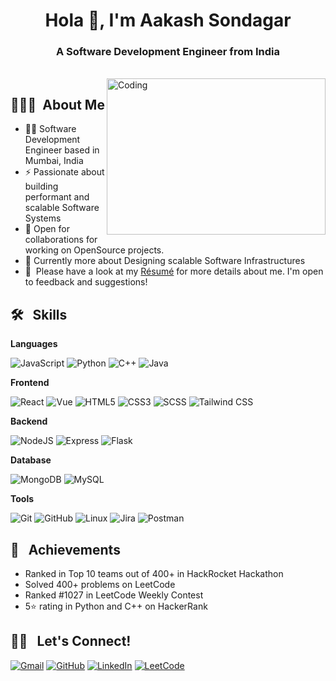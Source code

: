 <h1 align="center">Hola 👋, I'm Aakash Sondagar</h1>
<h3 align="center">A Software Development Engineer from India</h3>

</br>

<img align="right" alt="Coding" width="350" height="250" src="https://media.giphy.com/media/qgQUggAC3Pfv687qPC/giphy.gif"> 


## 👨🏻‍💻 &nbsp;About Me

- 👨‍💻 Software Development Engineer based in Mumbai, India
- ⚡ Passionate about building performant and scalable Software Systems
- 🔭 Open for collaborations for working on OpenSource projects.
- 🌱 Currently more about Designing scalable Software Infrastructures
- 📄 &nbsp;Please have a look at my [Résumé](https://instahyre-2.s3-ap-south-1.amazonaws.com/media/resume/2381689/aee3f8baaf/Aakash_Sondagar.pdf) for more details about me. I'm open to feedback and suggestions!


## 🛠 &nbsp; Skills

**Languages**

![JavaScript](https://img.shields.io/badge/JavaScript-F7DF1E?style=for-the-badge&logo=javascript&logoColor=black)
![Python](https://img.shields.io/badge/Python-3776AB?style=for-the-badge&logo=python&logoColor=white)
![C++](https://img.shields.io/badge/C%2B%2B-00599C?style=for-the-badge&logo=c%2B%2B&logoColor=white) 
![Java](https://img.shields.io/badge/Java-ED8B00?style=for-the-badge&logo=openjdk&logoColor=white)

**Frontend** 

![React](https://img.shields.io/badge/React-20232A?style=for-the-badge&logo=react&logoColor=61DAFB)
![Vue](https://img.shields.io/badge/Vue.js-35495E?style=for-the-badge&logo=vue.js&logoColor=4FC08D)
![HTML5](https://img.shields.io/badge/HTML5-E34F26?style=for-the-badge&logo=html5&logoColor=white)
![CSS3](https://img.shields.io/badge/CSS3-1572B6?style=for-the-badge&logo=css3&logoColor=white)
![SCSS](https://img.shields.io/badge/Sass-CC6699?style=for-the-badge&logo=sass&logoColor=white)
![Tailwind CSS](https://img.shields.io/badge/Tailwind_CSS-38B2AC?style=for-the-badge&logo=tailwind-css&logoColor=white)



**Backend**

![NodeJS](https://img.shields.io/badge/Node.js-43853D?style=for-the-badge&logo=node.js&logoColor=white)
![Express](https://img.shields.io/badge/Express.js-404D59?style=for-the-badge)
![Flask](https://img.shields.io/badge/Flask-000000?style=for-the-badge&logo=flask&logoColor=white)

**Database** 

![MongoDB](https://img.shields.io/badge/MongoDB-4EA94B?style=for-the-badge&logo=mongodb&logoColor=white)
![MySQL](https://img.shields.io/badge/MySQL-005C84?style=for-the-badge&logo=mysql&logoColor=white)

**Tools**

![Git](https://img.shields.io/badge/Git-F05032?style=for-the-badge&logo=git&logoColor=white)
![GitHub](https://img.shields.io/badge/GitHub-100000?style=for-the-badge&logo=github&logoColor=white)
![Linux](https://img.shields.io/badge/Linux-FCC624?style=for-the-badge&logo=linux&logoColor=black)
![Jira](https://img.shields.io/badge/Jira-0052CC?style=for-the-badge&logo=Jira&logoColor=white)
![Postman](https://img.shields.io/badge/Postman-FF6C37?style=for-the-badge&logo=Postman&logoColor=white)

## 🌟 &nbsp; Achievements

- Ranked in Top 10 teams out of 400+ in HackRocket Hackathon
- Solved 400+ problems on LeetCode 
- Ranked #1027 in LeetCode Weekly Contest
- 5⭐ rating in Python and C++ on HackerRank

## 🤝🏻 &nbsp; Let's Connect!

[![Gmail](https://img.shields.io/badge/Gmail-D14836?style=for-the-badge&logo=gmail&logoColor=white)](mailto:aakashsondar@gmail.com)
[![GitHub](https://img.shields.io/badge/GitHub-100000?style=for-the-badge&logo=github&logoColor=white)](https://github.com/Aakash-Sondagar) 
[![LinkedIn](https://img.shields.io/badge/LinkedIn-0077B5?style=for-the-badge&logo=linkedin&logoColor=white)](https://www.linkedin.com/in/aakash-sondagar/)
[![LeetCode](https://img.shields.io/badge/-LeetCode-FFA116?style=for-the-badge&logo=LeetCode&logoColor=black)](https://leetcode.com/Aakash_Sondagar/)

<!--
## 📈 GitHub Statistics
<p align="center">
    <img align="center" src="https://github-readme-streak-stats.herokuapp.com/?user=Aakash-Sondagar&theme=github-dark-blue" alt="Aakash-Sondagar" />
    <img align="center" src="https://github-readme-stats.vercel.app/api?username=Aakash-Sondagar&theme=github_dark&show_icons=true&locale=en" alt="Aakash-Sondagar" />
</p>
 -->
